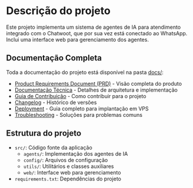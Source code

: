# Descrição do projeto
Este projeto implementa um sistema de agentes de IA para atendimento integrado com o Chatwoot, que por sua vez está conectado ao WhatsApp. Inclui uma interface web para gerenciamento dos agentes.

## Documentação Completa
Toda a documentação do projeto está disponível na pasta [docs/](docs/):

- [Product Requirements Document (PRD)](docs/PRD.md) - Visão completa do produto
- [Documentação Técnica](docs/technical.md) - Detalhes de arquitetura e implementação
- [Guia de Contribuição](docs/contributing.md) - Como contribuir para o projeto
- [Changelog](docs/CHANGELOG.md) - Histórico de versões
- [Deployment](docs/deployment.md) - Guia completo para implantação em VPS
- [Troubleshooting](docs/TROUBLESHOOTING.md) - Soluções para problemas comuns

## Estrutura do projeto
- `src/`: Código fonte da aplicação
  - `agents/`: Implementação dos agentes de IA
  - `config/`: Arquivos de configuração
  - `utils/`: Utilitários e classes auxiliares
  - `web/`: Interface web para gerenciamento
- `requirements.txt`: Dependências do projeto